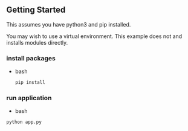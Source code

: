 <!-- GETTING STARTED -->

## Getting Started

This assumes you have python3 and pip installed.

You may wish to use a virtual environment. This example does not and installs modules directly.

### install packages

- bash
  ```sh
  pip install
  ```

### run application

- bash

```sh
python app.py
```
